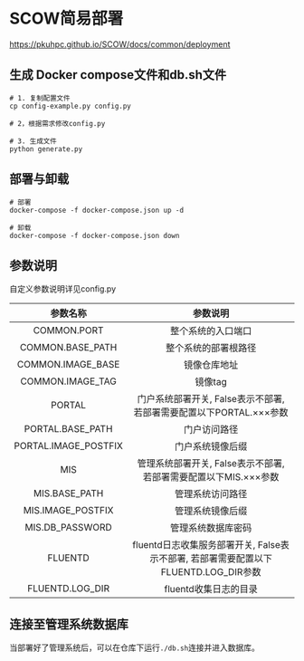# SCOW简易部署

https://pkuhpc.github.io/SCOW/docs/common/deployment


## 生成 Docker compose文件和db.sh文件
```shell
# 1. 复制配置文件
cp config-example.py config.py

# 2，根据需求修改config.py

# 3. 生成文件
python generate.py
```
## 部署与卸载
```shell
# 部署
docker-compose -f docker-compose.json up -d

# 卸载
docker-compose -f docker-compose.json down
```
## 参数说明
自定义参数说明详见config.py

|         参数名称         |                           参数说明                            |
|:--------------------:|:---------------------------------------------------------:|
|     COMMON.PORT      |                         整个系统的入口端口                         |
|   COMMON.BASE_PATH   |                        整个系统的部署根路径                         |
|  COMMON.IMAGE_BASE   |                          镜像仓库地址                           |
|   COMMON.IMAGE_TAG   |                           镜像tag                           |
|        PORTAL        |        门户系统部署开关, False表示不部署, 若部署需要配置以下PORTAL.×××参数        |
|   PORTAL.BASE_PATH   |                          门户访问路径                           |
| PORTAL.IMAGE_POSTFIX |                         门户系统镜像后缀                          |
|         MIS          |         管理系统部署开关, False表示不部署, 若部署需要配置以下MIS.×××参数          |
|    MIS.BASE_PATH     |                         管理系统访问路径                          |
|  MIS.IMAGE_POSTFIX   |                         管理系统镜像后缀                          |
|   MIS.DB_PASSWORD    |                         管理系统数据库密码                         |
|       FLUENTD        | fluentd日志收集服务部署开关, False表示不部署, 若部署需要配置以下FLUENTD.LOG_DIR参数 |
|   FLUENTD.LOG_DIR    |                      fluentd收集日志的目录                       |

## 连接至管理系统数据库

当部署好了管理系统后，可以在仓库下运行`./db.sh`连接并进入数据库。